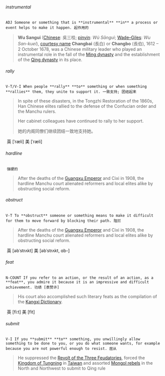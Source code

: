 ###### instrumental

​	`ADJ Someone or something that is **instrumental** **in** a process or event helps to make it happen. 起作用的`

> **Wu Sangui** ([Chinese](https://en.wikipedia.org/wiki/Chinese_language): 吳三桂; [pinyin](https://en.wikipedia.org/wiki/Pinyin): *Wú Sānguì*; [Wade–Giles](https://en.wikipedia.org/wiki/Wade–Giles): *Wu San-kuei*), [courtesy name](https://en.wikipedia.org/wiki/Courtesy_name) **Changbai** (長白) or **Changbo** (長伯), 1612 – 2 October 1678, was a Chinese military leader who played an instrumental role in the fall of the [Ming dynasty](https://en.wikipedia.org/wiki/Ming_dynasty) and the establishment of the [Qing dynasty](https://en.wikipedia.org/wiki/Qing_dynasty) in its place.

###### rally

​	`V-T/V-I When people **rally** **to** something or when something **rallies** them, they unite to support it. 一致支持; 团结起来`

> In spite of these disasters, in the Tongzhi Restoration of the 1860s, Han Chinese elites rallied to the defense of the Confucian order and the Manchu rulers.
>
> Her cabinet colleagues have continued to rally to her support.
>
> 她的内阁同僚们继续团结一致地支持她。

​	英 [ˈræli]   美 [ˈræli] 

###### hardline

​	`强硬的`

> After the deaths of the [Guangxu Emperor](https://en.wikipedia.org/wiki/Guangxu_Emperor) and Cixi in 1908, the hardline Manchu court alienated reformers and local elites alike by obstructing social reform. 

###### obstruct

​	`V-T To **obstruct** someone or something means to make it difficult for them to move forward by blocking their path. 阻拦`

>After the deaths of the [Guangxu Emperor](https://en.wikipedia.org/wiki/Guangxu_Emperor) and Cixi in 1908, the hardline Manchu court alienated reformers and local elites alike by obstructing social reform. 

​	英 [əbˈstrʌkt]   美 [əbˈstrʌkt, ɑb-] 

###### feat

​	`N-COUNT If you refer to an action, or the result of an action, as a **feat**, you admire it because it is an impressive and difficult achievement. 功绩 [表赞许]`

> His court also accomplished such literary feats as the compilation of the [Kangxi Dictionary](https://en.wikipedia.org/wiki/Kangxi_Dictionary).

​	英 [fi:t]   美 [fit] 

###### submit

​	`V-I If you **submit** **to** something, you unwillingly allow something to be done to you, or you do what someone wants, for example because you are not powerful enough to resist. 屈从`

> He suppressed the [Revolt of the Three Feudatories](https://en.wikipedia.org/wiki/Revolt_of_the_Three_Feudatories), forced the [Kingdom of Tungning](https://en.wikipedia.org/wiki/Kingdom_of_Tungning) in [Taiwan](https://en.wikipedia.org/wiki/Taiwan) and assorted [Mongol rebels](https://en.wikipedia.org/wiki/Qing_dynasty_in_Inner_Asia) in the North and Northwest to submit to Qing rule